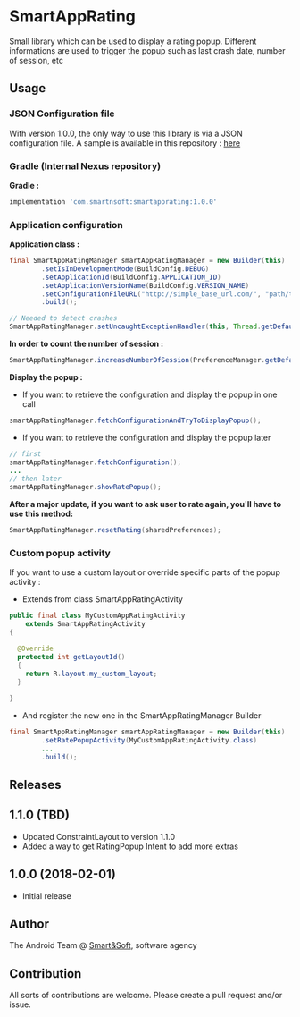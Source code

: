 # SmartAppRating

Small library which can be used to display a rating popup. Different informations are used to trigger the popup such as last crash date, number of session, etc

## Usage

### JSON Configuration file

With version 1.0.0, the only way to use this library is via a JSON configuration file.
A sample is available in this repository : [here](rateConfiguration.json)

### Gradle (Internal Nexus repository)

**Gradle :**

```groovy
implementation 'com.smartnsoft:smartapprating:1.0.0'
```

### Application configuration

**Application class :**

```java
final SmartAppRatingManager smartAppRatingManager = new Builder(this)
        .setIsInDevelopmentMode(BuildConfig.DEBUG)
        .setApplicationId(BuildConfig.APPLICATION_ID)
        .setApplicationVersionName(BuildConfig.VERSION_NAME)
        .setConfigurationFileURL("http://simple_base_url.com/", "path/to/configuration/file")
        .build();

// Needed to detect crashes
SmartAppRatingManager.setUncaughtExceptionHandler(this, Thread.getDefaultUncaughtExceptionHandler());
```
**In order to count the number of session :**

```java
SmartAppRatingManager.increaseNumberOfSession(PreferenceManager.getDefaultSharedPreferences(this));
```

**Display the popup :**

* If you want to retrieve the configuration and display the popup in one call

```java
smartAppRatingManager.fetchConfigurationAndTryToDisplayPopup();
```

* If you want to retrieve the configuration and display the popup later

```java
// first
smartAppRatingManager.fetchConfiguration();
...
// then later
smartAppRatingManager.showRatePopup();
```

**After a major update, if you want to ask user to rate again, you'll have to use this method:**

```java
SmartAppRatingManager.resetRating(sharedPreferences);
```

### Custom popup activity

If you want to use a custom layout or override specific parts of the popup activity :

* Extends from class SmartAppRatingActivity

```java
public final class MyCustomAppRatingActivity
    extends SmartAppRatingActivity
{

  @Override
  protected int getLayoutId()
  {
    return R.layout.my_custom_layout;
  }
  
}
```

* And register the new one in the SmartAppRatingManager Builder

```java
final SmartAppRatingManager smartAppRatingManager = new Builder(this)
        .setRatePopupActivity(MyCustomAppRatingActivity.class)
        ...
        .build();
```

## Releases

## 1.1.0 (TBD)
* Updated ConstraintLayout to version 1.1.0
* Added a way to get RatingPopup Intent to add more extras

## 1.0.0 (2018-02-01)
* Initial release

## Author

The Android Team @ [Smart&Soft](http://www.smartnsoft.com/), software agency

## Contribution
All sorts of contributions are welcome. Please create a pull request and/or issue.
